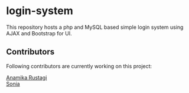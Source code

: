 # login-system

This repository hosts a php and MySQL based simple login system using AJAX and Bootstrap for UI.

## Contributors

Following contributors are currently working on this project:

[Anamika Rustagi](https://github.com/Anamikarustagi)  
[Sonia](https://github.com/sonia1998)



